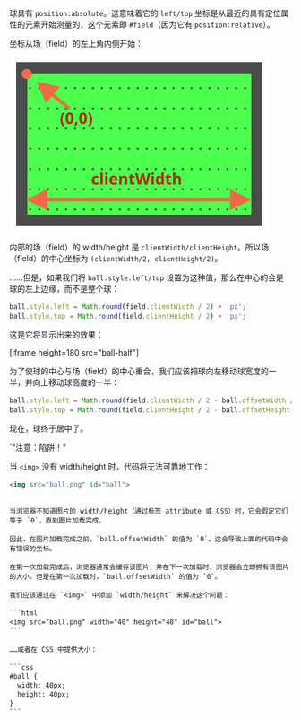 球具有 `position:absolute`。这意味着它的 `left/top` 坐标是从最近的具有定位属性的元素开始测量的，这个元素即 `#field`（因为它有 `position:relative`）。

坐标从场（field）的左上角内侧开始：

![](field.svg)

内部的场（field）的 width/height 是 `clientWidth/clientHeight`。所以场（field）的中心坐标为 `(clientWidth/2, clientHeight/2)`。

……但是，如果我们将 `ball.style.left/top` 设置为这种值，那么在中心的会是球的左上边缘，而不是整个球：

```js
ball.style.left = Math.round(field.clientWidth / 2) + 'px';
ball.style.top = Math.round(field.clientHeight / 2) + 'px';
```

这是它将显示出来的效果：

[iframe height=180 src="ball-half"]

为了使球的中心与场（field）的中心重合，我们应该把球向左移动球宽度的一半，并向上移动球高度的一半：

```js
ball.style.left = Math.round(field.clientWidth / 2 - ball.offsetWidth / 2) + 'px';
ball.style.top = Math.round(field.clientHeight / 2 - ball.offsetHeight / 2) + 'px';
```

现在，球终于居中了。

`"注意：陷阱！"

当 `<img>` 没有 width/height 时，代码将无法可靠地工作：

```html
<img src="ball.png" id="ball">
```
````

当浏览器不知道图片的 width/height（通过标签 attribute 或 CSS）时，它会假定它们等于 `0`，直到图片加载完成。

因此，在图片加载完成之前，`ball.offsetWidth` 的值为 `0`。这会导致上面的代码中会有错误的坐标。

在第一次加载完成后，浏览器通常会缓存该图片，并在下一次加载时，浏览器会立即拥有该图片的大小。但是在第一次加载时，`ball.offsetWidth` 的值为 `0`。

我们应该通过在 `<img>` 中添加 `width/height` 来解决这个问题：

```html
<img src="ball.png" width="40" height="40" id="ball">
```

……或者在 CSS 中提供大小：

```css
#ball {
  width: 40px;
  height: 40px;
}
```
